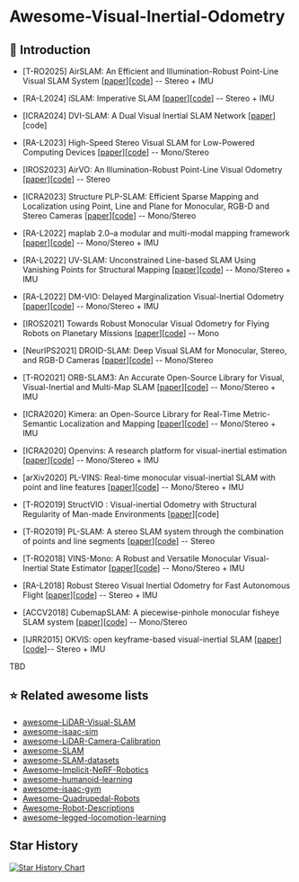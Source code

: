 # Awesome-Visual-Inertial-Odometry

## 📝 Introduction

- [T-RO2025] AirSLAM: An Efficient and Illumination-Robust Point-Line Visual SLAM System [[paper](https://arxiv.org/pdf/2408.03520)][[code](https://github.com/sair-lab/AirSLAM.git)] -- Stereo + IMU

- [RA-L2024] iSLAM: Imperative SLAM [[paper](https://arxiv.org/pdf/2306.07894)][[code](https://github.com/sair-lab/iSLAM)] -- Stereo + IMU

- [ICRA2024] DVI-SLAM: A Dual Visual Inertial SLAM Network [[paper](https://arxiv.org/pdf/2309.13814)][code]

- [RA-L2023] High-Speed Stereo Visual SLAM for Low-Powered Computing Devices [[paper](https://arxiv.org/abs/2410.04090)][[code](https://github.com/ashishkumar822/Jetson-SLAM)] -- Mono/Stereo

- [IROS2023] AirVO: An Illumination-Robust Point-Line Visual Odometry [[paper](https://arxiv.org/abs/2212.07595)][[code](https://github.com/sair-lab/AirSLAM/tree/airvo_iros)] -- Stereo

- [ICRA2023] Structure PLP-SLAM: Efficient Sparse Mapping and Localization using Point, Line and Plane for Monocular, RGB-D and Stereo Cameras [[paper](https://arxiv.org/abs/2207.06058)][[code](https://github.com/PeterFWS/Structure-PLP-SLAM)] -- Mono/Stereo

- [RA-L2022] maplab 2.0–a modular and multi-modal mapping framework [[paper](https://arxiv.org/pdf/2212.00654)][[code](https://github.com/ethz-asl/maplab)] -- Mono/Stereo + IMU

- [RA-L2022] UV-SLAM: Unconstrained Line-based SLAM Using Vanishing Points for Structural Mapping [[paper](https://arxiv.org/abs/2112.13515)][[code](https://github.com/url-kaist/UV-SLAM)] -- Mono/Stereo + IMU

- [RA-L2022] DM-VIO: Delayed Marginalization Visual-Inertial Odometry [[paper](https://arxiv.org/abs/2201.04114)][[code](https://github.com/lukasvst/dm-vio)] -- Mono/Stereo + IMU

- [IROS2021] Towards Robust Monocular Visual Odometry for Flying Robots on Planetary Missions [[paper](https://arxiv.org/abs/2109.05509)][[code](https://github.com/DLR-RM/granite)] -- Mono

- [NeurIPS2021] DROID-SLAM: Deep Visual SLAM for Monocular, Stereo, and RGB-D Cameras [[paper](https://arxiv.org/abs/2108.10869)][[code](https://github.com/princeton-vl/DROID-SLAM.git)] -- Mono/Stereo
  
- [T-RO2021] ORB-SLAM3: An Accurate Open-Source Library for Visual, Visual-Inertial and Multi-Map SLAM [[paper](https://arxiv.org/abs/2007.11898)][[code](https://github.com/UZ-SLAMLab/ORB_SLAM3)] -- Mono/Stereo + IMU

- [ICRA2020] Kimera: an Open-Source Library for Real-Time Metric-Semantic Localization and Mapping [[paper](https://arxiv.org/abs/1910.02490)][[code](https://github.com/MIT-SPARK/Kimera-VIO)] -- Mono/Stereo + IMU

- [ICRA2020] Openvins: A research platform for visual-inertial estimation [[paper](https://ieeexplore.ieee.org/abstract/document/9196524)][[code](https://github.com/rpng/open_vins)] -- Mono/Stereo + IMU

- [arXiv2020] PL-VINS: Real-time monocular visual-inertial SLAM with point and line features [[paper](https://arxiv.org/pdf/2009.07462)][[code](https://github.com/cnqiangfu/PL-VINS)] -- Mono/Stereo + IMU
  
- [T-RO2019] StructVIO : Visual-inertial Odometry with Structural Regularity of Man-made Environments [[paper](https://arxiv.org/abs/1810.06796)][code]

- [T-RO2019] PL-SLAM: A stereo SLAM system through the combination of points and line segments [[paper](https://arxiv.org/abs/1705.09479)][[code](https://github.com/rubengooj/pl-slam)] -- Stereo
  
- [T-RO2018] VINS-Mono: A Robust and Versatile Monocular Visual-Inertial State Estimator [[paper](https://arxiv.org/abs/1708.03852)][[code](https://github.com/HKUST-Aerial-Robotics/VINS-Mono)] -- Mono/Stereo + IMU
  
- [RA-L2018] Robust Stereo Visual Inertial Odometry for Fast Autonomous Flight [[paper](https://arxiv.org/abs/1712.00036)][[code](https://github.com/KumarRobotics/msckf_vio)] -- Stereo + IMU
  
- [ACCV2018] CubemapSLAM: A piecewise-pinhole monocular fisheye SLAM system [[paper](https://arxiv.org/abs/1811.12633)][[code](https://github.com/nkwangyh/CubemapSLAM)] -- Mono/Stereo

- [IJRR2015] OKVIS: open keyframe-based visual-inertial SLAM [[paper](https://www.doc.ic.ac.uk/~sleutene/publications/ijrr2014_revision_1.pdf)][[code](https://github.com/ethz-asl/okvis)]-- Stereo + IMU

TBD


## ⭐️ Related awesome lists

- [awesome-LiDAR-Visual-SLAM](https://github.com/sjtuyinjie/awesome-LiDAR-Visual-SLAM)
- [awesome-isaac-sim](https://github.com/sjtuyinjie/awesome-isaac-sim)
- [awesome-LiDAR-Camera-Calibration](https://github.com/Deephome/Awesome-LiDAR-Camera-Calibration)
- [awesome-SLAM](https://github.com/SilenceOverflow/Awesome-SLAM)
- [awesome-SLAM-datasets](https://github.com/youngguncho/awesome-slam-datasets)
- [Awesome-Implicit-NeRF-Robotics](https://github.com/zubair-irshad/Awesome-Implicit-NeRF-Robotics)
- [awesome-humanoid-learning](https://github.com/jonyzhang2023/awesome-humanoid-learning)
- [awesome-isaac-gym](https://github.com/wangcongrobot/awesome-isaac-gym)
- [Awesome-Quadrupedal-Robots](https://github.com/curieuxjy/Awesome_Quadrupedal_Robots)
- [Awesome-Robot-Descriptions](https://github.com/robot-descriptions/awesome-robot-descriptions)
- [awesome-legged-locomotion-learning](https://github.com/gaiyi7788/awesome-legged-locomotion-learning)


## Star History

[![Star History Chart](https://api.star-history.com/svg?repos=sjtuyinjie/Awesome-Visual-Inertial-Odometry&type=Timeline)](https://star-history.com/#Ashutosh00710/github-readme-activity-graph&Timeline)
